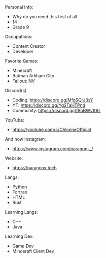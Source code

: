 Personal Info:
* Why do you need this first of all
* 14
* Grade 9

Occupations: 
* Content Creator
* Developer

Favorite Games: 
* Minecraft
* Batman Arkham City
* Fallout: NV

Discord(s):
* Coding: https://discord.gg/MfgSQrJ3sY
* YT: https://discord.gg/Yg2TaHTPnd
* Community: https://discord.gg/f8hBWvft8z

YouTube:
* https://youtube.com/c/ChlorineOfficial

And now Instagram:
* https://www.instagram.com/paragonii_/

Website:
* https://paragonx.tech

Langs:
* Python
* Fortran
* HTML
* Rust

Learning Langs:
* C++
* Java

Learning Dev:
* Game Dev
* Minceraft Client Dev
